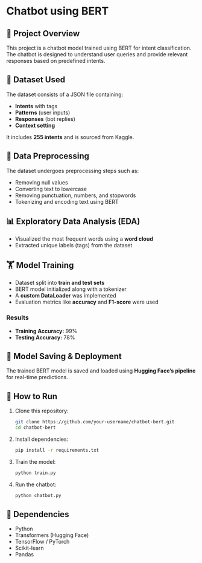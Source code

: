 # Chatbot using BERT  

## 📌 Project Overview  
This project is a chatbot model trained using BERT for intent classification. The chatbot is designed to understand user queries and provide relevant responses based on predefined intents.  

## 📂 Dataset Used  
The dataset consists of a JSON file containing:  
- **Intents** with tags  
- **Patterns** (user inputs)  
- **Responses** (bot replies)  
- **Context setting**  

It includes **255 intents** and is sourced from Kaggle.  

## 🔧 Data Preprocessing  
The dataset undergoes preprocessing steps such as:  
- Removing null values  
- Converting text to lowercase  
- Removing punctuation, numbers, and stopwords  
- Tokenizing and encoding text using BERT  

## 📊 Exploratory Data Analysis (EDA)  
- Visualized the most frequent words using a **word cloud**  
- Extracted unique labels (tags) from the dataset  

## 🏋️ Model Training  
- Dataset split into **train and test sets**  
- BERT model initialized along with a tokenizer  
- A **custom DataLoader** was implemented  
- Evaluation metrics like **accuracy** and **F1-score** were used  

### **Results**  
- **Training Accuracy:** 99%  
- **Testing Accuracy:** 78%  

## 💾 Model Saving & Deployment  
The trained BERT model is saved and loaded using **Hugging Face’s pipeline** for real-time predictions.  

## 🚀 How to Run  
1. Clone this repository:  
   ```sh
   git clone https://github.com/your-username/chatbot-bert.git
   cd chatbot-bert
   ```  
2. Install dependencies:  
   ```sh
   pip install -r requirements.txt
   ```  
3. Train the model:  
   ```sh
   python train.py
   ```  
4. Run the chatbot:  
   ```sh
   python chatbot.py
   ```  

## 📜 Dependencies  
- Python  
- Transformers (Hugging Face)  
- TensorFlow / PyTorch  
- Scikit-learn  
- Pandas  


